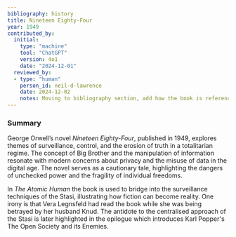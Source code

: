 ```yaml
---
bibliography: history
title: Nineteen Eighty-Four
year: 1949
contributed_by:
  initial:
    type: "machine"
    tool: "ChatGPT"
    version: 4o1
    date: "2024-12-01"
  reviewed_by:
  - type: "human"
	person_id: neil-d-lawrence
	date: 2024-12-02
	notes: Moving to bibliography section, add how the book is referenced in The Atomic Human.	
---
```


### Summary

George Orwell’s novel *Nineteen Eighty-Four*, published in 1949, explores themes of surveillance, control, and the erosion of truth in a totalitarian regime. The concept of Big Brother and the manipulation of information resonate with modern concerns about privacy and the misuse of data in the digital age. The novel serves as a cautionary tale, highlighting the dangers of unchecked power and the fragility of individual freedoms.

In *The Atomic Human* the book is used to bridge into the surveillance techniques of the Stasi, illustrating how fiction can become reality. One irony is that Vera Legnsfeld had read the book while she was being betrayed by her husband Knud. The antidote to the centralised approach of the Stasi is later highlighted in the epilogue which introduces Karl Popper's The Open Society and its Enemies.

